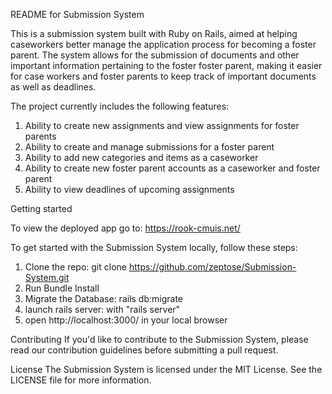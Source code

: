 README for Submission System

This is a submission system built with Ruby on Rails, aimed at helping caseworkers better manage the application process for becoming a foster parent. The system allows for the submission of documents and other important information pertaining to the foster foster parent, making it easier for case workers and foster parents to keep track of important documents as well as deadlines.

The project currently includes the following features:

1. Ability to create new assignments and view assignments for foster parents
2. Ability to create and manage submissions for a foster parent 
3. Ability to add new categories and items as a caseworker
4. Ability to create new foster parent accounts as a caseworker and foster parent
5. Ability to view deadlines of upcoming assignments


Getting started

To view the deployed app go to: https://rook-cmuis.net/

To get started with the Submission System locally, follow these steps:

1. Clone the repo: git clone https://github.com/zeptose/Submission-System.git
2. Run Bundle Install
3. Migrate the Database: rails db:migrate
4. launch rails server: with "rails server"
4. open http://localhost:3000/ in your local browser 


Contributing
If you'd like to contribute to the Submission System, please read our contribution guidelines before submitting a pull request.

License
The Submission System is licensed under the MIT License. See the LICENSE file for more information.
